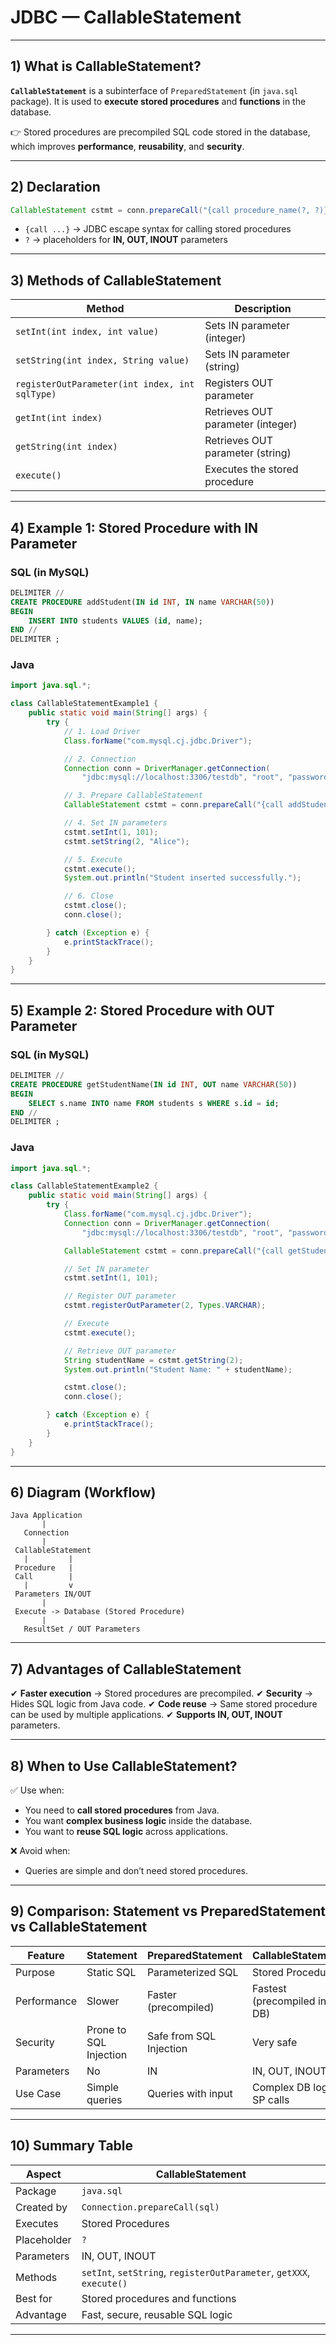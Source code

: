 # JDBC — CallableStatement

---

## 1) What is CallableStatement?

**`CallableStatement`** is a subinterface of `PreparedStatement` (in `java.sql` package).
It is used to **execute stored procedures** and **functions** in the database.

👉 Stored procedures are precompiled SQL code stored in the database, which improves **performance**, **reusability**, and **security**.

---

## 2) Declaration

```java
CallableStatement cstmt = conn.prepareCall("{call procedure_name(?, ?)}");
```

* `{call ...}` → JDBC escape syntax for calling stored procedures
* `?` → placeholders for **IN, OUT, INOUT** parameters

---

## 3) Methods of CallableStatement

| Method                                         | Description                       |
| ---------------------------------------------- | --------------------------------- |
| `setInt(int index, int value)`                 | Sets IN parameter (integer)       |
| `setString(int index, String value)`           | Sets IN parameter (string)        |
| `registerOutParameter(int index, int sqlType)` | Registers OUT parameter           |
| `getInt(int index)`                            | Retrieves OUT parameter (integer) |
| `getString(int index)`                         | Retrieves OUT parameter (string)  |
| `execute()`                                    | Executes the stored procedure     |

---

## 4) Example 1: Stored Procedure with IN Parameter

### SQL (in MySQL)

```sql
DELIMITER //
CREATE PROCEDURE addStudent(IN id INT, IN name VARCHAR(50))
BEGIN
    INSERT INTO students VALUES (id, name);
END //
DELIMITER ;
```

### Java

```java
import java.sql.*;

class CallableStatementExample1 {
    public static void main(String[] args) {
        try {
            // 1. Load Driver
            Class.forName("com.mysql.cj.jdbc.Driver");

            // 2. Connection
            Connection conn = DriverManager.getConnection(
                "jdbc:mysql://localhost:3306/testdb", "root", "password");

            // 3. Prepare CallableStatement
            CallableStatement cstmt = conn.prepareCall("{call addStudent(?, ?)}");

            // 4. Set IN parameters
            cstmt.setInt(1, 101);
            cstmt.setString(2, "Alice");

            // 5. Execute
            cstmt.execute();
            System.out.println("Student inserted successfully.");

            // 6. Close
            cstmt.close();
            conn.close();

        } catch (Exception e) {
            e.printStackTrace();
        }
    }
}
```

---

## 5) Example 2: Stored Procedure with OUT Parameter

### SQL (in MySQL)

```sql
DELIMITER //
CREATE PROCEDURE getStudentName(IN id INT, OUT name VARCHAR(50))
BEGIN
    SELECT s.name INTO name FROM students s WHERE s.id = id;
END //
DELIMITER ;
```

### Java

```java
import java.sql.*;

class CallableStatementExample2 {
    public static void main(String[] args) {
        try {
            Class.forName("com.mysql.cj.jdbc.Driver");
            Connection conn = DriverManager.getConnection(
                "jdbc:mysql://localhost:3306/testdb", "root", "password");

            CallableStatement cstmt = conn.prepareCall("{call getStudentName(?, ?)}");

            // Set IN parameter
            cstmt.setInt(1, 101);

            // Register OUT parameter
            cstmt.registerOutParameter(2, Types.VARCHAR);

            // Execute
            cstmt.execute();

            // Retrieve OUT parameter
            String studentName = cstmt.getString(2);
            System.out.println("Student Name: " + studentName);

            cstmt.close();
            conn.close();

        } catch (Exception e) {
            e.printStackTrace();
        }
    }
}
```

---

## 6) Diagram (Workflow)

```
Java Application
       |
   Connection
       |
 CallableStatement
   |         |
 Procedure   |
 Call        |
   |         v
 Parameters IN/OUT
       |
 Execute -> Database (Stored Procedure)
       |
   ResultSet / OUT Parameters
```

---

## 7) Advantages of CallableStatement

✔ **Faster execution** → Stored procedures are precompiled.
✔ **Security** → Hides SQL logic from Java code.
✔ **Code reuse** → Same stored procedure can be used by multiple applications.
✔ **Supports IN, OUT, INOUT** parameters.

---

## 8) When to Use CallableStatement?

✅ Use when:

* You need to **call stored procedures** from Java.
* You want **complex business logic** inside the database.
* You want to **reuse SQL logic** across applications.

❌ Avoid when:

* Queries are simple and don’t need stored procedures.

---

## 9) Comparison: Statement vs PreparedStatement vs CallableStatement

| Feature     | Statement              | PreparedStatement       | CallableStatement           |
| ----------- | ---------------------- | ----------------------- | --------------------------- |
| Purpose     | Static SQL             | Parameterized SQL       | Stored Procedures           |
| Performance | Slower                 | Faster (precompiled)    | Fastest (precompiled in DB) |
| Security    | Prone to SQL Injection | Safe from SQL Injection | Very safe                   |
| Parameters  | No                     | IN                      | IN, OUT, INOUT              |
| Use Case    | Simple queries         | Queries with input      | Complex DB logic, SP calls  |

---

## 10) Summary Table

| Aspect      | CallableStatement                                                    |
| ----------- | -------------------------------------------------------------------- |
| Package     | `java.sql`                                                           |
| Created by  | `Connection.prepareCall(sql)`                                        |
| Executes    | Stored Procedures                                                    |
| Placeholder | `?`                                                                  |
| Parameters  | IN, OUT, INOUT                                                       |
| Methods     | `setInt`, `setString`, `registerOutParameter`, `getXXX`, `execute()` |
| Best for    | Stored procedures and functions                                      |
| Advantage   | Fast, secure, reusable SQL logic                                     |

---
